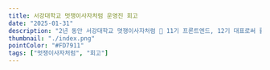 ```yaml
---
title: 서강대학교 멋쟁이사자처럼 운영진 회고
date: "2025-01-31"
description: "2년 동안 서강대학교 멋쟁이사자처럼 🦁 11기 프론트엔드, 12기 대표로써 활동한 경험을 회고합니다. (feat. 멋사가 없었다면 뭘하고 있을까..)"
thumbnail: "./index.png"
pointColor: "#FD7911"
tags: ["멋쟁이사자처럼", "회고"]
---
```

